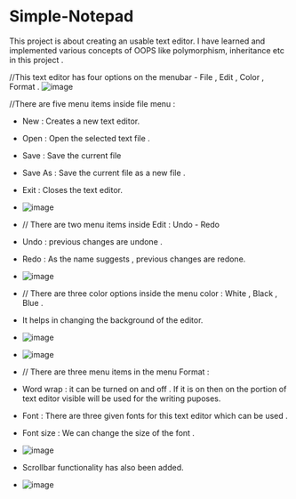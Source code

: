 # Simple-Notepad
This project is about creating an usable text editor. 
I have learned and implemented various concepts of OOPS like polymorphism, inheritance etc in this project .

//This text editor has four options on the menubar - File , Edit , Color , Format .
![image](https://github.com/Satyam3106/Simple-Notepad/assets/148087403/b7ce6ba4-b97f-4a86-b550-3e67a3a5790f)

//There are five menu items inside file menu : 
- New : Creates a new text editor.
- Open : Open the selected text file .
- Save : Save the current file
- Save As : Save the current file as a  new file .
- Exit : Closes the text editor.
- ![image](https://github.com/Satyam3106/Simple-Notepad/assets/148087403/f1d44e99-2e13-49fa-9fe5-f7c7ab90ed30)

- // There are two menu items inside Edit : Undo - Redo
- Undo : previous changes are undone .
- Redo : As the name suggests , previous changes are redone.
- ![image](https://github.com/Satyam3106/Simple-Notepad/assets/148087403/9110df88-9e8f-4e23-b5f9-9a982b9685b8)

- // There are three color options inside the menu color : White , Black , Blue .
- It helps in changing the background of the editor.
- ![image](https://github.com/Satyam3106/Simple-Notepad/assets/148087403/37ac922e-1ce0-40e1-b5a4-91f67fdabbbd)
- ![image](https://github.com/Satyam3106/Simple-Notepad/assets/148087403/d021dafa-dc8c-415b-818c-dd13b7ec5b3c)

- // There are three menu items in the menu Format :
- Word wrap : it can be turned on and off . If it is on then on the portion of text editor visible will be used for the writing puposes.
- Font : There are three given fonts for this text editor which can be used .
- Font size : We can change the size of the font .
- ![image](https://github.com/Satyam3106/Simple-Notepad/assets/148087403/fdd06675-93e2-4697-a7a5-c474eb743cd4)

- Scrollbar functionality has also been added.
- ![image](https://github.com/Satyam3106/Simple-Notepad/assets/148087403/58dc6ac8-7039-420c-820f-968dab2fb08b)






